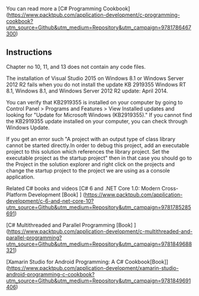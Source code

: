 You can read more a [C# Programming Cookbook] (https://www.packtpub.com/application-development/c-programming-cookbook?utm_source=Github&utm_medium=Repository&utm_campaign=9781786467300)



## Instructions

Chapter no 10, 11, and 13 does not contain any code files.

The installation of Visual Studio 2015 on Windows 8.1 or Windows Server 2012 R2 fails when you do not install the update KB 2919355 Windows RT 8.1, Windows 8.1, and Windows Server 2012 R2 update: April 2014. 

You can verify that KB2919355 is installed on your computer by going to Control Panel > Programs and Features > View Installed updates and looking for "Update for Microsoft Windows (KB2919355)."
If you cannot find the KB2919355 update installed on your computer, you can check through Windows Update.

If you get an error such "A project with an output type of class library cannot be started directly.In order to debug this project, add an executable project to this solution which references the library project. Set the executable project as the startup project" then in that case you should go to the Project in the solution explorer and right click on the projects and change the startup project to the project we are using as a console application.

Related C# books and videos
[C# 6 and .NET Core 1.0: Modern Cross-Platform Development [Book] ] (https://www.packtpub.com/application-development/c-6-and-net-core-10?utm_source=Github&utm_medium=Repository&utm_campaign=9781785285691)

[C# Multithreaded and Parallel Programming [Book] ]
(https://www.packtpub.com/application-development/c-multithreaded-and-parallel-programming?utm_source=Github&utm_medium=Repository&utm_campaign=9781849688321)

[Xamarin Studio for Android Programming: A C# Cookbook[Book]] (https://www.packtpub.com/application-development/xamarin-studio-android-programming-c-cookbook?utm_source=Github&utm_medium=Repository&utm_campaign=9781849691406)
